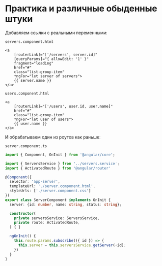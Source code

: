 # Практика и различные обыденные штуки

Добавляем ссылки с реальными переменными:

`servers.component.html`
```angular2html
<a
    [routerLink]="['/servers', server.id]"
    [queryParams]="{ allowEdit: '1' }"
    fragment="loading"
    href="#"
    class="list-group-item"
    *ngFor="let server of servers">
    {{ server.name }}
</a>
```

`users.component.html`
```angular2html
<a
    [routerLink]="['/users', user.id, user.name]"
    href="#"
    class="list-group-item"
    *ngFor="let user of users">
    {{ user.name }}
</a>
```

И обрабатываем один из роутов как раньше:

`server.component.ts`
```ts
import { Component, OnInit } from '@angular/core';

import { ServersService } from '../servers.service';
import { ActivatedRoute } from '@angular/router'

@Component({
  selector: 'app-server',
  templateUrl: './server.component.html',
  styleUrls: ['./server.component.css']
})
export class ServerComponent implements OnInit {
  server: {id: number, name: string, status: string};

  constructor(
    private serversService: ServersService,
    private route: ActivatedRoute,
  ) { }

  ngOnInit() {
    this.route.params.subscribe(({ id }) => {
      this.server = this.serversService.getServer(+id);
    })
  }
}
```
